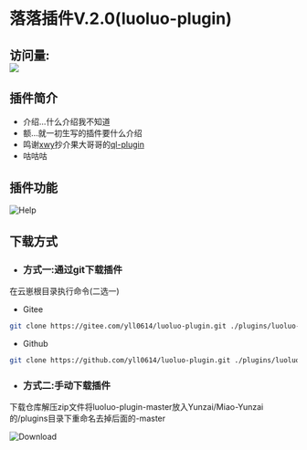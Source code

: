 # 落落插件V.2.0(luoluo-plugin)
 ## 访问量:<br><img src="https://count.moeyy.cn/get/@:yueyuez/"/></br>
 ## 插件简介  
- 介绍...什么介绍我不知道
- 额...就一初生写的插件要什么介绍
- 鸣谢[xwy](https://gitee.com/xwy231321)抄介果大哥哥的[ql-plugin](https://gitee.com/xwy231321/ql-plugin)
- 咕咕咕
 ## 插件功能
<img src='https://gitee.com/yll0614/img/raw/master/v2.2.0help.jpg'  alt='Help'></img>  
 ## 下载方式  
- ### 方式一:通过git下载插件  
在云崽根目录执行命令(二选一)
- Gitee
```sh
git clone https://gitee.com/yll0614/luoluo-plugin.git ./plugins/luoluo-plugin/
```
- Github
```sh
git clone https://github.com/yll0614/luoluo-plugin.git ./plugins/luoluo-plugin/
```
- ### 方式二:手动下载插件
下载仓库解压zip文件将luoluo-plugin-master放入Yunzai/Miao-Yunzai的/plugins目录下重命名去掉后面的-master

<img src='https://gitee.com/yll0614/img/raw/master/Download%E4%BB%93%E5%BA%93.png'  alt='Download'></img>
